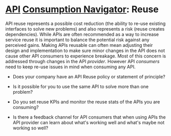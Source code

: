 # [API](../../) [Consumption Navigator](../): Reuse

API reuse represents a possible cost reduction (the ability to re-use existing interfaces to solve new problems) and also represents a risk (reuse creates dependencies). While APIs are often recommended as a way to increase service reuse it is important to balance the potential risk against any perceived gains. Making APIs reusable can often mean adjusting their design and implementation to make sure minor changes in the API does not cause other API consumers to experience breakage. Most of this concern is addressed through changes in the API _provider_. However API _consumers_ need to keep re-use issues in mind when consuming any API.

* Does your company have an API Reuse policy or statement of principle?
  
* Is it possible for you to use the same API to solve more than one problem?
  
* Do you set reuse KPIs and monitor the reuse stats of the APIs you are consuming?
  
* Is there a feedback channel for API consumers that when using APIs the API provider can learn about what's working well and what's maybe not working so well?
